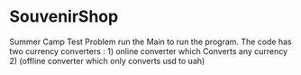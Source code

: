 # SouvenirShop
Summer Camp Test Problem
run the Main to run the program. 
The code has two currency converters : 1) online converter which Converts any currency 2) (offline converter which only converts usd to uah) 

